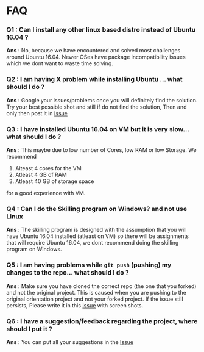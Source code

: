 # FAQ

### Q1 : Can I install any other linux based distro instead of Ubuntu 16.04 ?
**Ans** : No, because we have encountered and solved most challenges around Ubuntu 16.04. Newer OSes have package incompatibility issues which we dont want to waste time solving.


### Q2 : I am having X problem while installing Ubuntu ... what should I do ?
**Ans** : Google your issues/problems once you will definitely find the solution. Try your best possible shot and still if do not find the solution, Then and only then post it in [Issue](https://gitlab.iotiot.in/newbies/orientation/issues/1)


### Q3 : I have installed Ubuntu 16.04 on VM but it is very slow... what should I do ?
**Ans** : This maybe due to low number of Cores, low RAM or low Storage. We recommend
1. Alteast 4 cores for the VM
2. Atleast 4 GB of RAM
3. Atleast 40 GB of storage space

for a good experience with VM.

### Q4 : Can I do the Skilling program on Windows? and not use Linux
**Ans** : The skilling program is designed with the assumption that you will have Ubuntu 16.04 installed (atleast on VM) so there will be assignments that will require Ubuntu 16.04, we dont recommend doing the skilling program on Windows.


### Q5 : I am having problems while `git push` (pushing) my changes to the repo... what should I do ?
**Ans** :  Make sure you have cloned the correct repo (the one that you forked) and not the original project. 
This is caused when you are pushing to the original orientation project and not your forked project. 
If the issue still persists, Please write it in this [Issue](https://gitlab.iotiot.in/newbies/orientation/issues/1) with screen shots.


### Q6 : I have a suggestion/feedback regarding the project, where should I put it ?
**Ans** : You can put all your suggestions in the [Issue](https://gitlab.iotiot.in/newbies/orientation/issues/2)
